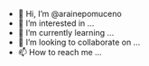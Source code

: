 - 👋 Hi, I’m @arainepomuceno
- 👀 I’m interested in ...
- 🌱 I’m currently learning ...
- 💞️ I’m looking to collaborate on ...
- 📫 How to reach me ...

<!---
arainepomuceno/arainepomuceno is a ✨ special ✨ repository because its `README.md` (this file) appears on your GitHub profile.
You can click the Preview link to take a look at your changes.
--->
